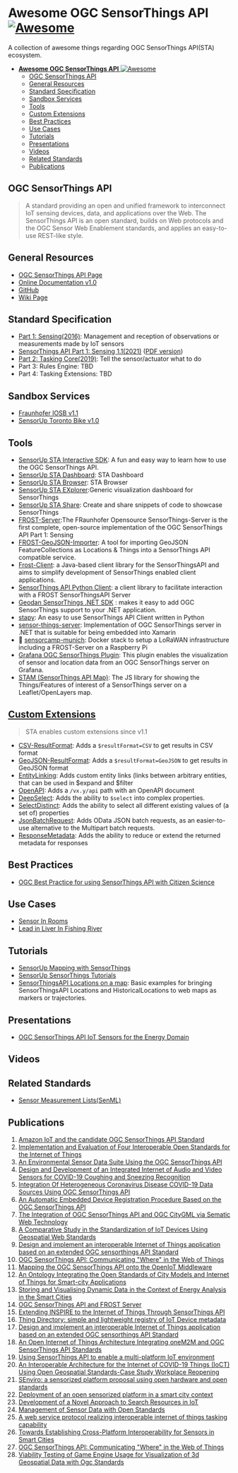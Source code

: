# **Awesome OGC SensorThings API** [![Awesome](https://awesome.re/badge.svg)](https://github.com/lkcozy/awesome-sensorthings-api)

A collection of awesome things regarding OGC SensorThings API(STA) ecosystem.

- [**Awesome OGC SensorThings API** ![Awesome](https://github.com/lkcozy/awesome-sensorthings-api)](#awesome-ogc-sensorthings-api-)
  - [OGC SensorThings API](#ogc-sensorthings-api)
  - [General Resources](#general-resources)
  - [Standard Specification](#standard-specification)
  - [Sandbox Services](#sandbox-services)
  - [Tools](#tools)
  - [Custom Extensions](#custom-extensions)
  - [Best Practices](#best-practices)
  - [Use Cases](#use-cases)
  - [Tutorials](#tutorials)
  - [Presentations](#presentations)
  - [Videos](#videos)
  - [Related Standards](#related-standards)
  - [Publications](#publications)

## OGC SensorThings API

> A standard providing an open and unified framework to interconnect IoT sensing devices, data, and applications over the Web.
> The SensorThings API is an open standard, builds on Web protocols and the OGC Sensor Web Enablement standards, and applies an easy-to-use REST-like style.

## General Resources

- [OGC SensorThings API Page](https://www.ogc.org/standards/sensorthings)
- [Online Documentation v1.0](https://developers.sensorup.com/docs/#introduction)
- [GitHub](https://github.com/opengeospatial/sensorthings)
- [Wiki Page](https://en.wikipedia.org/wiki/SensorThings_API)

## Standard Specification

- [Part 1: Sensing(2016)](http://docs.opengeospatial.org/is/15-078r6/15-078r6.html): Management and reception of observations or measurements made by IoT sensors
- [SensorThings API Part 1: Sensing 1.1(2021)](https://docs.ogc.org/is/18-088/18-088.html) ([PDF version](https://docs.ogc.org/is/18-088/18-088.pdf))
- [Part 2: Tasking Core(2019)](http://docs.opengeospatial.org/is/17-079r1/17-079r1.html): Tell the sensor/actuator what to do
- Part 3: Rules Engine: TBD
- Part 4: Tasking Extensions: TBD

## Sandbox Services

- [Fraunhofer IOSB v1.1](https://ogc-demo.k8s.ilt-dmz.iosb.fraunhofer.de/v1.1/)
- [SensorUp Toronto Bike v1.0](https://toronto-bike-snapshot.sensorup.com/display/v1.0)

## Tools

- [SensorUp STA Interactive SDK](https://developers.sensorup.com/InteractiveSDK/): A fun and easy way to learn how to use the OGC SensorThings API.
- [SensorUp STA Dashboard](http://dashboard-demo.sensorup.com/): STA Dashboard
- [SensorUp STA Browser](http://map-dashboard.sensorup.com/components/settings/index.html): STA Browser
- [SensorUp STA EXplorer](https://explorer.sensorup.com/?url=https://toronto-bike-snapshot.sensorup.com/v1.0):Generic visualization dashboard for SensorThings
- [SensorUp STA Share](https://share.sensorup.com/): Create and share snippets of code to showcase SensorThings
- [FROST-Server](https://github.com/FraunhoferIOSB/FROST-Server):The FRaunhofer Opensource SensorThings-Server is the first complete, open-source implementation of the OGC SensorThings API Part 1: Sensing
- [FROST-GeoJSON-Importer](https://github.com/hylkevds/FROST-GeoJsonImporter): A tool for importing GeoJSON FeatureCollections as Locations & Things into a SensorThings API compatible service.
- [Frost-Client](https://github.com/FraunhoferIOSB/FROST-Client): a Java-based client library for the SensorThingsAPI and aims to simplify development of SensorThings enabled client applications.
- [SensorThings API Python Client](https://pypi.org/project/frost-sta-client/#/): a client library to facilitate interaction with a FROST SensorThingsAPI Server
- [Geodan SensorThings .NET SDK](https://github.com/gost/sensorthings-net-sdk) : makes it easy to add OGC SensorThings support to your .NET application.
- [stapy](https://github.com/zMoooooritz/stapy): An easy to use SensorThings API Client written in Python
- [sensor-things-server](https://github.com/PAR-Government/sensor-things-server): Implementation of OGC SensorThings server in .NET that is suitable for being embedded into Xamarin
- 🐳 [sensorcamp-munich](https://github.com/lrswss/sensorcamp-munich): Docker stack to setup a LoRaWAN infrastructure including a FROST-Server on a Raspberry Pi
- [Grafana OGC SensorThings Plugin](https://grafana.com/grafana/plugins/linksmart-sensorthings-datasource/): This plugin enables the visualization of sensor and location data from an OGC SensorThings server on Grafana.
- [STAM (SensorThings API Map)](https://github.com/DataCoveEU/STAM): The JS library for showing the Things/Features of interest of a SensorThings server on a Leaflet/OpenLayers map.

## [Custom Extensions](https://github.com/opengeospatial/sensorthings/discussions/146)

> STA enables custom extensions since v1.1

- [CSV-ResultFormat](https://github.com/INSIDE-information-systems/SensorThingsAPI/blob/master/CSV-ResultFormat/CSV-ResultFormat.md): Adds a `$resultFormat=CSV` to get results in CSV format
- [GeoJSON-ResultFormat](https://fraunhoferiosb.github.io/FROST-Server/extensions/GeoJSON-ResultFormat.html): Adds a `$resultFormat=GeoJSON` to get results in GeoJSON format
- [EntityLinking](https://github.com/INSIDE-information-systems/SensorThingsAPI/blob/master/EntityLinking/Linking.md): Adds custom entity links (links between arbitrary entities, that can be used in $expand and $filter
- [OpenAPI](https://fraunhoferiosb.github.io/FROST-Server/extensions/OpenAPI.html): Adds a `/vx.y/api` path with an OpenAPI document
- [DeepSelect](https://fraunhoferiosb.github.io/FROST-Server/extensions/DeepSelect.html): Adds the ability to `$select` into complex properties.
- [SelectDistinct](https://fraunhoferiosb.github.io/FROST-Server/extensions/SelectDistinct.html): Adds the ability to select all different existing values of (a set of) properties
- [JsonBatchRequest](https://fraunhoferiosb.github.io/FROST-Server/extensions/JsonBatchRequest.html): Adds OData JSON batch requests, as an easier-to-use alternative to the Multipart batch requests.
- [ResponseMetadata](https://fraunhoferiosb.github.io/FROST-Server/extensions/ResponseMetadata.html): Adds the ability to reduce or extend the returned metadata for responses

## Best Practices

- [OGC Best Practice for using SensorThings API with Citizen Science](https://portal.ogc.org/files/100891)

## Use Cases

- [Sensor In Rooms](https://github.com/opengeospatial/sensorthings/blob/master/use-cases/SensorsInRooms.md)
- [Lead in Liver In Fishing River](https://github.com/opengeospatial/sensorthings/blob/master/use-cases/LeadInLiverInFishInRiver.md)

## Tutorials

- [SensorUp Mapping with SensorThings](https://developers.sensorup.com/tutorials/map/)
- [SensorUp SensorThings Tutorials](https://developers.sensorup.com/tutorials/)
- [SensorThingsAPI Locations on a map](https://github.com/tum-gis/FROST-on-a-map): Basic examples for bringing SensorThingsAPI Locations and HistoricalLocations to web maps as markers or trajectories.

## Presentations

- [OGC SensorThings API IoT Sensors for the Energy Domain](https://inspire.ec.europa.eu/sites/default/files/presentations/1600_ogc_sensorthings_api_and_energy_-_final.pdf)

## Videos

## Related Standards

- [Sensor Measurement Lists(SenML)](https://tools.ietf.org/html/rfc8428)

## Publications

1. [Amazon IoT and the candidate OGC SensorThings API Standard](https://www.ogc.org/blog/2315)
2. [Implementation and Evaluation of Four Interoperable Open Standards for the Internet of Things](https://www.mdpi.com/1424-8220/15/9/24343#/)
3. [An Environmental Sensor Data Suite Using the OGC SensorThings API](https://link.springer.com/chapter/10.1007/978-3-030-39815-6_22)
4. [Design and Development of an Integrated Internet of Audio and Video Sensors for COVID-19 Coughing and Sneezing Recognition](https://ieeexplore.ieee.org/abstract/document/9623141?casa_token=DdjcBl8uvxMAAAAA:fZdmWxdPp2NUSoBfu3sA2r-N6SkAkfA6phSMRunCR3Tm75OuipDHznkC87LGRqHwm_9e3EtgSw)
5. [Integration Of Heterogeneous Coronavirus Disease COVID-19 Data Sources Using OGC SensorThings API](https://www.proquest.com/openview/3a89f290aa4e754ce27f3215573add8f/1?pq-origsite=gscholar&cbl=2037681)
6. [An Automatic Embedded Device Registration Procedure Based on the OGC SensorThings API](https://scholar.google.com/scholar_url?url=https://www.mdpi.com/1424-8220/19/3/495/pdf&hl=en&oi=gsb-gga&ct=res&d=11656171690071367110&scisig=AAGBfm3mFAyEBx585JYi26bjBqji2hdlbw)
7. [The Integration of OGC SensorThings API and OGC CityGML via Sematic Web Technology](https://link.springer.com/chapter/10.1007/978-3-030-60952-8_6)
8. [A Comparative Study in the Standardization of IoT Devices Using Geospatial Web Standards](https://ieeexplore.ieee.org/abstract/document/9224992?casa_token=wET_iQDqU4YAAAAA:EyTm0T1jKbibaeLSaoEV-S2zNWj-g918Dqb89lz_HvhqkjNM13PlVgNMBSdZu_h57t6ZWRXwhw)
9. [Design and implement an interoperable Internet of Things application based on an extended OGC sensorthings API Standard](https://pdfs.semanticscholar.org/11e0/9ea6c194f61b7af59b5070911a6d6e68d639.pdf)
10. [OGC SensorThings API: Communicating "Where" in the Web of Things](https://iab.org/wp-content/IAB-uploads/2016/03/IAB_WhitePaper_OpenGeospatialConsortium.pdf)
11. [Mapping the OGC SensorThings API onto the OpenIoT Middleware](https://www.researchgate.net/publication/284995256_Mapping_the_OGC_SensorThings_API_onto_the_OpenIoT_Middleware)
12. [An Ontology Integrating the Open Standards of City Models and Internet of Things for Smart-city Applications](https://ieeexplore.ieee.org/abstract/document/9784912/)
13. [Storing and Visualising Dynamic Data in the Context of Energy Analysis in the Smart Cities](https://link.springer.com/chapter/10.1007/978-3-030-92096-8_16)
14. [OGC SensorThings API and FROST Server](https://www.geonovum.nl/uploads/documents/SensorThingsAPI%2BFROST_v01.pdf)
15. [Extending INSPIRE to the Internet of Things Through SensorThings API](https://www.mdpi.com/2076-3263/8/6/221#/)
16. [Thing Directory: simple and lightweight registry of IoT Device metadata](https://joss.theoj.org/papers/10.21105/joss.03075.pdf)
17. [Design and implement an interoperable Internet of Things application based on an extended OGC sensorthings API Standard](https://pdfs.semanticscholar.org/11e0/9ea6c194f61b7af59b5070911a6d6e68d639.pdf)
18. [An Open Internet of Things Architecture Integrating oneM2M and OGC SensorThings API Standards](http://ir.lib.ncu.edu.tw:88/thesis/view_etd.asp?URN=106322088&fileName=GC106322088.pdf)
19. [Using SensorThings API to enable a multi-platform IoT environment](https://scholar.google.com/scholar_url?url=https://repositorio-aberto.up.pt/bitstream/10216/114108/2/277716.pdf&hl=en&oi=gsb-ggp&ct=res&d=2293627466688698957&scisig=AAGBfm2V0QZnAlj-z_y8nHEkGuY-TamTDw)
20. [An Interoperable Architecture for the Internet of COVID-19 Things (IoCT) Using Open Geospatial Standards-Case Study Workplace Reopening](https://pubmed.ncbi.nlm.nih.gov/33374208/#/)
21. [SEnviro: a sensorized platform proposal using open hardware and open standards](https://www.mdpi.com/1424-8220/15/3/5555)
22. [Deployment of an open sensorized platform in a smart city context](https://www.sciencedirect.com/science/article/pii/S0167739X16305519?casa_token=jNs7PCg1Y0AAAAAA:JaH2l1--QeKz2t112ovx4LoelhOM2rNiOiRu9_cUR9mZH9jL2WUmZ28GsXaQE7zIvXvTadAPZg)
23. [Development of a Novel Approach to Search Resources in IoT](https://pdfs.semanticscholar.org/0f7d/468fba903a13d47f9d77167672e96a516203.pdf#/)
24. [Management of Sensor Data with Open Standards](https://www.researchgate.net/profile/Philipp-Hertweck/publication/334203915_Management_of_Sensor_Data_with_Open_Standards/links/5d4aa7fe4585153e59415929/Management-of-Sensor-Data-with-Open-Standards.pdf)
25. [A web service protocol realizing interoperable internet of things tasking capability](https://www.mdpi.com/1424-8220/16/9/1395)
26. [Towards Establishing Cross-Platform Interoperability for Sensors in Smart Cities](https://www.mdpi.com/1424-8220/19/3/562)
27. [OGC SensorThings API: Communicating "Where" in the Web of Things](https://iab.org/wp-content/IAB-uploads/2016/03/IAB_WhitePaper_OpenGeospatialConsortium.pdf)
28. [Viability Testing of Game Engine Usage for Visualization of 3d Geospatial Data with Ogc Standards](https://ui.adsabs.harvard.edu/abs/2022ISPAnX4W2..281W/abstract)
